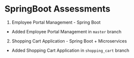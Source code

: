 # SpringBoot Assessments
1. Employee Portal Management - Spring Boot
  * Added Employee Portal Management in ```master``` branch 
2. Shopping Cart Application - Spring Boot + Microservices
  * Added Shopping Cart Application in ```shopping_cart``` branch
